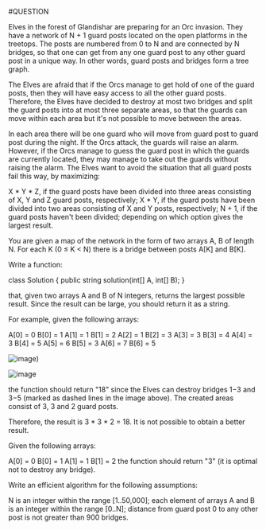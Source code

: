 #QUESTION

Elves in the forest of Glandishar are preparing for an Orc invasion. They have a network of N + 1 guard posts located on the open platforms in the treetops. The posts are numbered from 0 to N and are connected by N bridges, so that one can get from any one guard post to any other guard post in a unique way. In other words, guard posts and bridges form a tree graph.

The Elves are afraid that if the Orcs manage to get hold of one of the guard posts, then they will have easy access to all the other guard posts. Therefore, the Elves have decided to destroy at most two bridges and split the guard posts into at most three separate areas, so that the guards can move within each area but it's not possible to move between the areas.

In each area there will be one guard who will move from guard post to guard post during the night. If the Orcs attack, the guards will raise an alarm. However, if the Orcs manage to guess the guard post in which the guards are currently located, they may manage to take out the guards without raising the alarm. The Elves want to avoid the situation that all guard posts fail this way, by maximizing:

X * Y * Z, if the guard posts have been divided into three areas consisting of X, Y and Z guard posts, respectively;
X * Y, if the guard posts have been divided into two areas consisting of X and Y posts, respectively;
N + 1, if the guard posts haven't been divided;
depending on which option gives the largest result.

You are given a map of the network in the form of two arrays A, B of length N. For each K (0 ≤ K < N) there is a bridge between posts A[K] and B[K].

Write a function:

class Solution { public string solution(int[] A, int[] B); }

that, given two arrays A and B of N integers, returns the largest possible result. Since the result can be large, you should return it as a string.

For example, given the following arrays:

  A[0] = 0    B[0] = 1
  A[1] = 1    B[1] = 2
  A[2] = 1    B[2] = 3
  A[3] = 3    B[3] = 4
  A[4] = 3    B[4] = 5
  A[5] = 6    B[5] = 3
  A[6] = 7    B[6] = 5

![image](https://codility-frontend-prod.s3.amazonaws.com/media/task_static/tree_product/static/images/auto/c8f8e5d369ea10a6117405ff433fea98.png))

![image](https://github.com/irissmart/jane-ihanacho/assets/142328274/271eb0c3-4661-4ab9-a0c9-341d8b0f73f3)


the function should return "18" since the Elves can destroy bridges 1−3 and 3−5 (marked as dashed lines in the image above). The created areas consist of 3, 3 and 2 guard posts.

Therefore, the result is 3 * 3 * 2 = 18. It is not possible to obtain a better result.

Given the following arrays:

  A[0] = 0    B[0] = 1
  A[1] = 1    B[1] = 2
the function should return "3" (it is optimal not to destroy any bridge).

Write an efficient algorithm for the following assumptions:

N is an integer within the range [1..50,000];
each element of arrays A and B is an integer within the range [0..N];
distance from guard post 0 to any other post is not greater than 900 bridges.
